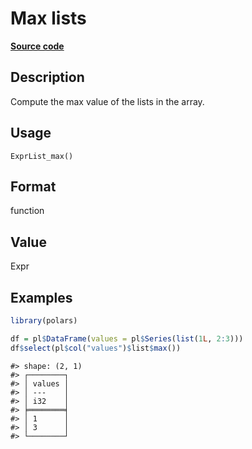 
# Max lists

[**Source code**](https://github.com/pola-rs/r-polars/tree/53c7d964901ed4a019998e89aff8c6d44691d793/R/expr__list.R#L47)

## Description

Compute the max value of the lists in the array.

## Usage

<pre><code class='language-R'>ExprList_max()
</code></pre>

## Format

function

## Value

Expr

## Examples

``` r
library(polars)

df = pl$DataFrame(values = pl$Series(list(1L, 2:3)))
df$select(pl$col("values")$list$max())
```

    #> shape: (2, 1)
    #> ┌────────┐
    #> │ values │
    #> │ ---    │
    #> │ i32    │
    #> ╞════════╡
    #> │ 1      │
    #> │ 3      │
    #> └────────┘
